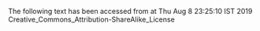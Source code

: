 The following text has been accessed from at Thu Aug 8 23:25:10 IST 2019
Creative_Commons_Attribution-ShareAlike_License
